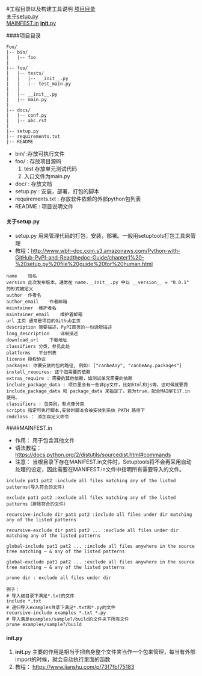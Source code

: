 #工程目录以及构建工具说明
[项目目录]()  
[关于setup.py]()  
[MAINFEST.in]()
[__init__.py]()


####项目目录
````
Foo/
|-- bin/
|   |-- foo
|
|-- foo/
|   |-- tests/
|   |   |-- __init__.py
|   |   |-- test_main.py
|   |
|   |-- __init__.py
|   |-- main.py
|
|-- docs/
|   |-- conf.py
|   |-- abc.rst
|
|-- setup.py
|-- requirements.txt
|-- README
````
- bin/ :存放可执行文件
- foo/ : 存放项目源码   
  1. test 存放单元测试代码
  2. 入口文件为main.py
- doc/ : 存放文档
- setup.py : 安装，部署，打包的脚本
- requirements.txt : 存放软件依赖的外部python包列表
- README : 项目说明文件


#### 关于setup.py
- setup.py 用来管理代码的打包，安装，部署。一般用setuptools打包工具来管理
- 教程：http://www.wbh-doc.com.s3.amazonaws.com/Python-with-GitHub-PyPI-and-Readthedoc-Guide/chapter1%20-%20setup.py%20file%20guide%20for%20human.html
````
name	包名
version	此次发布版本，通常在 name.__init__.py 中以 __version__ = "0.0.1" 的形式被定义
author	作者名
author_email	作者邮箱
maintainer	维护者名
maintainer_email	维护者邮箱
url	主页 通常是项目的Github主页
description	简要描述，PyPI首页的一句话短描述
long_description	详细描述
download_url	下载地址
classifiers	分类，参见此处
platforms	平台列表
license	授权协议
packages: 你要安装的包的路径, 例如: ["canbeAny", "canbeAny.packages"]
install_requires: 这个包需要的依赖
extras_require : 需要的其他依赖，如测试单元需要的依赖
include_package_data : 项目里会有一些非py文件，比如html和js等，这时候就要靠 include_package_data 和 package_data 来指定了。若为true，配合MAINFEST.in 使用。
classifiers : 包类别，有点像分类
scripts 指定可执行脚本,安装时脚本会被安装到系统 PATH 路径下
cmdclass ： 添加自定义命令
````

####MAINFEST.in
- 作用： 用于包含其他文件
- 语法教程：https://docs.python.org/2/distutils/sourcedist.html#commands
- 注意： 当根目录下存在MANIFEST.in文件时，Setuptools将不会再采用自动处理的设定，因此需要在MANIFEST.in文件中指明所有需要导入的文件。
````
include pat1 pat2 :include all files matching any of the listed patterns(导入符合的文件)

exclude pat1 pat2 :exclude all files matching any of the listed patterns（排除符合的文件）

recursive-include dir pat1 pat2 :include all files under dir matching any of the listed patterns

recursive-exclude dir pat1 pat2 ... :exclude all files under dir matching any of the listed patterns

global-include pat1 pat2 ... :include all files anywhere in the source tree matching — & any of the listed patterns

global-exclude pat1 pat2 ... :exclude all files anywhere in the source tree matching — & any of the listed patterns

prune dir : exclude all files under dir

例子：
# 导入根目录下满足*.txt的文件
include *.txt
# 递归导入examples目录下满足*.txt和*.py的文件
recursive-include examples *.txt *.py
# 导入满足examples/sample?/build的文件夹下所有文件
prune examples/sample?/build
````

#### __init__.py
1. __init__.py 主要的作用是相当于把自身整个文件夹当作一个包来管理，每当有外部import的时候，就会自动执行里面的函数
2. 教程： https://www.jianshu.com/p/73f7fbf75183


